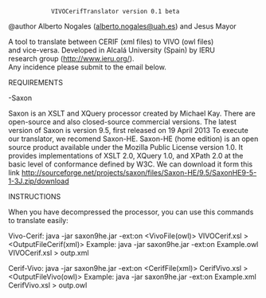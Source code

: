                 VIVOCerifTranslator version 0.1 beta                
  @author Alberto Nogales (alberto.nogales@uah.es) and Jesus Mayor  
                                                                    
A tool to translate between CERIF (xml files) to VIVO (owl files)  
and vice-versa. Developed in Alcalá University (Spain) by IERU     
research group (http://www.ieru.org/).                             
Any incidence please submit to the email below.                    

REQUIREMENTS

-Saxon

Saxon is an XSLT and XQuery processor created by Michael Kay. There are open-source and also closed-source commercial versions.
The latest version of Saxon is version 9.5, first released on 19 April 2013
To execute our translator, we recomend Saxon-HE. Saxon-HE (home edition) is an open source product available under the Mozilla Public License version 1.0. It provides implementations of XSLT 2.0, XQuery 1.0, and XPath 2.0 at the basic level of conformance defined by W3C.
We can download it form this link http://sourceforge.net/projects/saxon/files/Saxon-HE/9.5/SaxonHE9-5-1-3J.zip/download

INSTRUCTIONS

When you have decompressed the processor, you can use this commands to translate easily:

Vivo-Cerif:
java -jar saxon9he.jar -ext:on <VivoFile(owl)> VIVOCerif.xsl > <OutputFileCerif(xml)>
Example: java -jar saxon9he.jar -ext:on Example.owl VIVOCerif.xsl > outp.xml

Cerif-Vivo:
java -jar saxon9he.jar -ext:on <CerifFile(xml)> CerifVivo.xsl > <OutputFileVivo(owl)>
Example: java -jar saxon9he.jar -ext:on Example.xml CerifVivo.xsl > outp.owl
